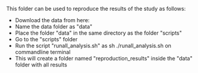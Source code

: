 This folder can be used to reproduce the results of the study as follows:
- Download the data from here:
- Name the data folder as "data"
- Place the folder "data" in the same directory as the folder "scripts"
- Go to the "scripts" folder
- Run the script "runall_analysis.sh" as sh ./runall_analysis.sh on commandline terminal
- This will create a folder named "reproduction_results" inside the "data" folder with all results


  
